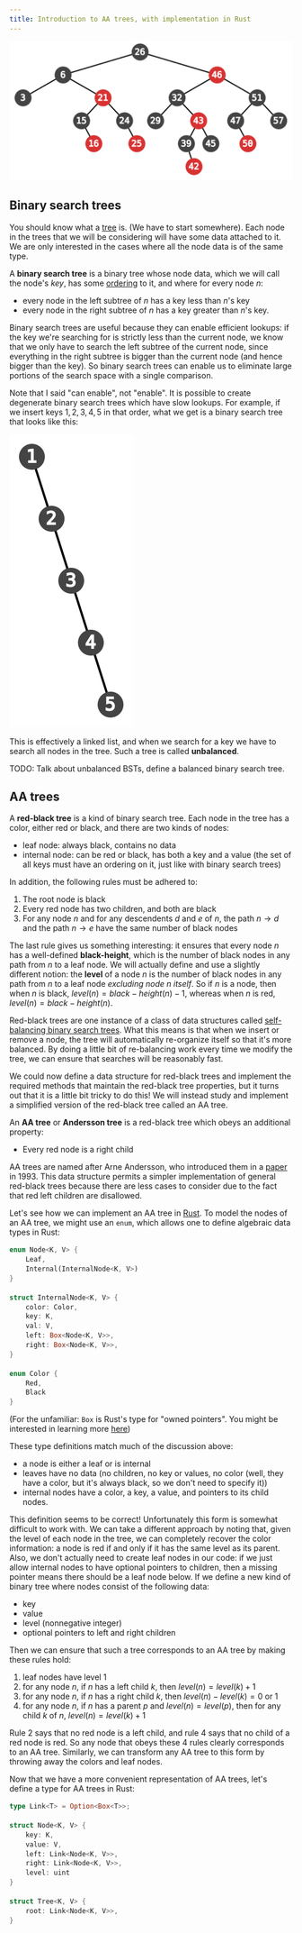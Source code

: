 ```yaml
---
title: Introduction to AA trees, with implementation in Rust
---
```

<img src="header_aa.svg" class="center"></img>

## Binary search trees

You should know what a [tree](https://en.wikipedia.org/wiki/Tree_(data_structure)) is. (We have to start somewhere). Each node in the trees that we will be considering will have some data attached to it. We are only interested in the cases where all the node data is of the same type.

A **binary search tree** is a binary tree whose node data, which we will call the node's *key*, has some [ordering](http://en.wikipedia.org/wiki/Total_order) to it, and where for every node $n$:

 - every node in the left subtree of $n$ has a key less than $n$'s key
 - every node in the right subtree of $n$ has a key greater than $n$'s key.

Binary search trees are useful because they can enable efficient lookups: if the key we're searching for is strictly less than the current node, we know that we only have to search the left subtree of the current node, since everything in the right subtree is bigger than the current node (and hence bigger than the key). So binary search trees can enable us to eliminate large portions of the search space with a single comparison.

Note that I said "can enable", not "enable". It is possible to create degenerate binary search trees which have slow lookups. For example, if we insert keys $1, 2, 3, 4, 5$ in that order, what we get is a binary search tree that looks like this:

<img src="bst.svg" class="center"></img>

This is effectively a linked list, and when we search for a key we have to search all nodes in the tree. Such a tree is called **unbalanced**.

TODO: Talk about unbalanced BSTs, define a balanced binary search tree.

## AA trees

A **red-black tree** is a kind of binary search tree. Each node in the tree has a color, either red or black, and there are two kinds of nodes:

 - leaf node: always black, contains no data
 - internal node: can be red or black, has both a key and a value (the set of all keys must have an ordering on it, just like with binary search trees)

In addition, the following rules must be adhered to:

 1. The root node is black
 2. Every red node has two children, and both are black
 3. For any node $n$ and for any descendents $d$ and $e$ of $n$, the path $n \to d$ and the path $n \to e$ have the same number of black nodes

The last rule gives us something interesting: it ensures that every node $n$ has a well-defined **black-height**, which is the number of black nodes in any path from $n$ to a leaf node. We will actually define and use a slightly different notion: the **level** of a node $n$ is the number of black nodes in any path from $n$ to a leaf node *excluding node $n$ itself*. So if $n$ is a node, then when $n$ is black, $level(n) = black-height(n) - 1$, whereas when $n$ is red, $level(n) = black-height(n)$.

Red-black trees are one instance of a class of data structures called [self-balancing binary search trees](http://en.wikipedia.org/wiki/Self-balancing_binary_search_tree). What this means is that when we insert or remove a node, the tree will automatically re-organize itself so that it's more balanced. By doing a little bit of re-balancing work every time we modify the tree, we can ensure that searches will be reasonably fast.

We could now define a data structure for red-black trees and implement the required  methods that maintain the red-black tree properties, but it turns out that it is a little bit tricky to do this! We will instead study and implement a simplified version of the red-black tree called an AA tree.

An **AA tree** or **Andersson tree** is a red-black tree which obeys an additional property:

 - Every red node is a right child

AA trees are named after Arne Andersson, who introduced them in a [paper](http://user.it.uu.se/~arnea/ps/simp.pdf) in 1993. This data structure permits a simpler implementation of general red-black trees because there are less cases to consider due to the fact that red left children are disallowed.

Let's see how we can implement an AA tree in [Rust](http://www.rust-lang.org). To model the nodes of an AA tree, we might use an `enum`, which allows one to define algebraic data types in Rust:

```rust
enum Node<K, V> {
    Leaf,
    Internal(InternalNode<K, V>)
}

struct InternalNode<K, V> {
    color: Color,
    key: K,
    val: V,
    left: Box<Node<K, V>>,
    right: Box<Node<K, V>>,
}

enum Color {
    Red,
    Black
}
```

(For the unfamiliar: `Box` is Rust's type for "owned pointers". You might be interested in learning more [here](http://doc.rust-lang.org/guide-pointers.html#boxes))

These type definitions match much of the discussion above:

 - a node is either a leaf or is internal
 - leaves have no data (no children, no key or values, no color (well, they have a color, but it's always black, so we don't need to specify it))
 - internal nodes have a color, a key, a value, and pointers to its child nodes.

This definition seems to be correct! Unfortunately this form is somewhat difficult to work with. We can take a different approach by noting that, given the level of each node in the tree, we can completely recover the color information: a node is red if and only if it has the same level as its parent. Also, we don't actually need to create leaf nodes in our code: if we just allow internal nodes to have optional pointers to children, then a missing pointer means there should be a leaf node below. If we define a new kind of binary tree where nodes consist of the following data:

 - key
 - value
 - level (nonnegative integer)
 - optional pointers to left and right children

Then we can ensure that such a tree corresponds to an AA tree by making these rules hold:

 1. leaf nodes have level 1
 2. for any node $n$, if $n$ has a left child $k$, then $level(n) = level(k) + 1$
 3. for any node $n$, if $n$ has a right child $k$, then $level(n) - level(k) = 0$ or $1$
 4. for any node $n$, if $n$ has a parent $p$ and $level(n) = level(p)$, then for any child $k$ of $n$, $level(n) = level(k) + 1$

Rule 2 says that no red node is a left child, and rule 4 says that no child of a red node is red. So any node that obeys these 4 rules clearly corresponds to an AA tree. Similarly, we can transform any AA tree to this form by throwing away the colors and leaf nodes.

Now that we have a more convenient representation of AA trees, let's define a type for AA trees in Rust:


```rust
type Link<T> = Option<Box<T>>;

struct Node<K, V> {
    key: K,
    value: V,
    left: Link<Node<K, V>>,
    right: Link<Node<K, V>>,
    level: uint
}

struct Tree<K, V> {
    root: Link<Node<K, V>>,
}
```
